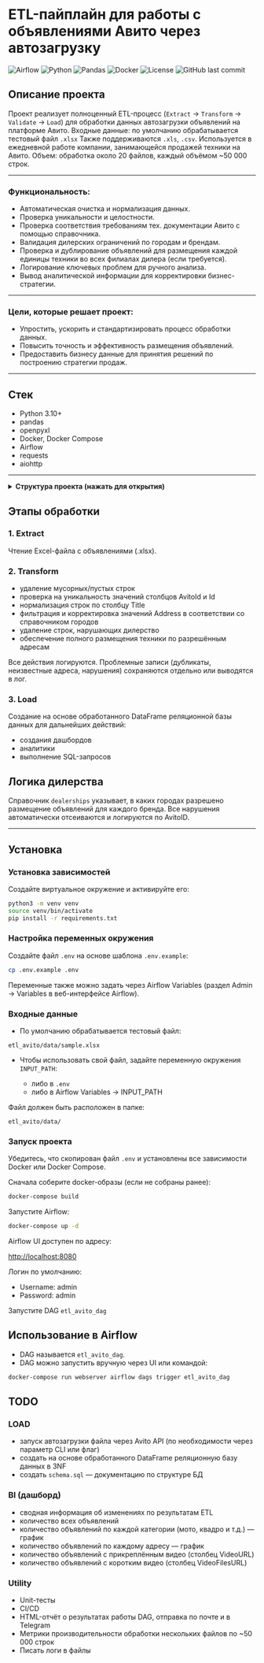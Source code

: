 # ETL-пайплайн для работы с объявлениями Авито через автозагрузку
![Airflow](https://img.shields.io/badge/Airflow-2.8+-brightgreen)
![Python](https://img.shields.io/badge/Python-3.10+-blue)
![Pandas](https://img.shields.io/badge/pandas-2.0+-150458?logo=pandas&logoColor=white&labelColor=black)
![Docker](https://img.shields.io/badge/docker-ready-blue?logo=docker&logoColor=white)
![License](https://img.shields.io/github/license/f333333b/etl_avito)
![GitHub last commit](https://img.shields.io/github/last-commit/f333333b/etl_avito)


## Описание проекта

Проект реализует полноценный ETL-процесс (`Extract` → `Transform` → `Validate` → `Load`) для обработки данных автозагрузки объявлений на платформе Авито.
Входные данные: по умолчанию обрабатывается тестовый файл `.xlsx` Также поддерживаются `.xls`, `.csv`.
Используется в ежедневной работе компании, занимающейся продажей техники на Авито.
Объем: обработка около 20 файлов, каждый объёмом ~50 000 строк.

---

### Функциональность:

- Автоматическая очистка и нормализация данных.
- Проверка уникальности и целостности.
- Проверка соответствия требованиям тех. документации Авито с помощью справочника.
- Валидация дилерских ограничений по городам и брендам.
- Проверка и дублирование объявлений для размещения каждой единицы техники во всех филиалах дилера (если требуется).
- Логирование ключевых проблем для ручного анализа.
- Вывод аналитической информации для корректировки бизнес-стратегии.

---

### Цели, которые решает проект:

- Упростить, ускорить и стандартизировать процесс обработки данных.
- Повысить точность и эффективность размещения объявлений.
- Предоставить бизнесу данные для принятия решений по построению стратегии продаж.

---

## Стек

- Python 3.10+
- pandas
- openpyxl
- Docker, Docker Compose
- Airflow
- requests
- aiohttp

---

<details>
<summary><strong>Структура проекта (нажать для открытия)</strong></summary>

```bash
etl_avito/
│
├── dags/                         
│   └── etl_avito_dag.py          # DAG для Airflow: описание этапов ETL-процесса и порядок их выполнения
│
├── etl/                          
│   ├── __init__.py               # делает директорию etl Python-пакетом
│   ├── config.py                 # загрузка конфигураций, переменных окружения
│   ├── extract.py                # логика извлечения данных из исходных файлов
│   ├── load.py                   # сохранение обработанных данных в файл или БД
│   ├── pipeline_config.yaml      # YAML-конфигурация пайплайна (список трансформаций и настройки)
│   ├── transform.py              # функции очистки, нормализации и трансформации данных
│   ├── utils.py                  # вспомогательные утилиты и функции
│   ├── validation.py             # валидация данных (проверки целостности, формата и справочников)
│   └── data/                     
│       ├── __init__.py           # делает директорию data Python-пакетом
│       ├── avito_data.parquet    # промежуточный parquet-файл с данными после извлечения или трансформации
│       ├── input_data.md         # описание или пример структуры исходных данных
│       ├── input_sample.xlsx     # тестовый Excel-файл с объявлениями (используется для проверки пайплайна)
│       └── reference_data.py     # справочники городов, брендов и других констант
│
├── .env                          # основной файл переменных окружения (не хранится в репозитории)
├── .env.example                  # пример .env с переменными окружения для локальной разработки
├── .flake8                       # конфигурация линтера Flake8
├── .gitignore                    # список файлов и папок, игнорируемых Git
├── .pre-commit-config.yaml       # конфигурация хуков pre-commit
├── docker-compose.yaml           # описание сервисов для запуска проекта через Docker Compose
├── Dockerfile                    # сборка собственного образа Airflow для проекта
├── mypy.ini                      # настройки статической типизации (mypy)
├── pyproject.toml                # единый конфигурационный файл для сборщиков и линтеров (например, Black, isort)
├── README.md                     # описание проекта, установка, запуск и документация
├── requirements.txt              # список зависимостей для работы проекта
└── requirements-dev.txt          # список зависимостей для разработки (тесты, линтеры, mypy и др.)

```
</details> 


## Этапы обработки

### 1. Extract

Чтение Excel-файла с объявлениями (.xlsx).

### 2. Transform

- удаление мусорных/пустых строк
- проверка на уникальность значений столбцов AvitoId и Id
- нормализация строк по столбцу Title
- фильтрация и корректировка значений Address в соответствии со справочником городов
- удаление строк, нарушающих дилерство
- обеспечение полного размещения техники по разрешённым адресам

Все действия логируются. Проблемные записи (дубликаты, неизвестные адреса, нарушения) сохраняются отдельно или выводятся в лог.

### 3. Load

Создание на основе обработанного DataFrame реляционной базы данных для дальнейших действий:

- создания дашбордов
- аналитики
- выполнение SQL-запросов

## Логика дилерства

Справочник `dealerships` указывает, в каких городах разрешено размещение объявлений для каждого бренда. Все нарушения автоматически отсеиваются и логируются по AvitoID.

---

## Установка

### Установка зависимостей

Создайте виртуальное окружение и активируйте его:

```bash
python3 -m venv venv
source venv/bin/activate
pip install -r requirements.txt
```

### Настройка переменных окружения

Создайте файл `.env` на основе шаблона `.env.example`:

```bash
cp .env.example .env
```

Переменные также можно задать через Airflow Variables (раздел Admin → Variables в веб-интерфейсе Airflow).

### Входные данные

- По умолчанию обрабатывается тестовый файл:

```
etl_avito/data/sample.xlsx
```

- Чтобы использовать свой файл, задайте переменную окружения `INPUT_PATH`:

    - либо в `.env`
    - либо в Airflow Variables → INPUT_PATH

Файл должен быть расположен в папке:

```
etl_avito/data/
```

### Запуск проекта

Убедитесь, что скопирован файл `.env` и установлены все зависимости Docker или Docker Compose.

Сначала соберите docker-образы (если не собраны ранее):

```bash
docker-compose build
```

Запустите Airflow:

```bash
docker-compose up -d
```

Airflow UI доступен по адресу:

[http://localhost:8080](http://localhost:8080)


Логин по умолчанию:

- Username: admin
- Password: admin

Запустите DAG `etl_avito_dag`

## Использование в Airflow

- DAG называется `etl_avito_dag`.
- DAG можно запустить вручную через UI или командой:

```bash
docker-compose run webserver airflow dags trigger etl_avito_dag
```

## TODO

### LOAD

- запуск автозагрузки файла через Avito API (по необходимости через параметр CLI или флаг)
- создать на основе обработанного DataFrame реляционную базу данных в 3NF
- создать `schema.sql` — документацию по структуре БД

### BI (дашборд)

- сводная информация об изменениях по результатам ETL
- количество всех объявлений
- количество объявлений по каждой категории (мото, квадро и т.д.) — график
- количество объявлений по каждому адресу — график
- количество объявлений с прикреплённым видео (столбец VideoURL)
- количество объявлений с коротким видео (столбец VideoFilesURL)

### Utility

- Unit-тесты
- CI/CD
- HTML-отчёт о результатах работы DAG, отправка по почте и в Telegram
- Метрики производительности обработки нескольких файлов по ~50 000 строк
- Писать логи в файлы
